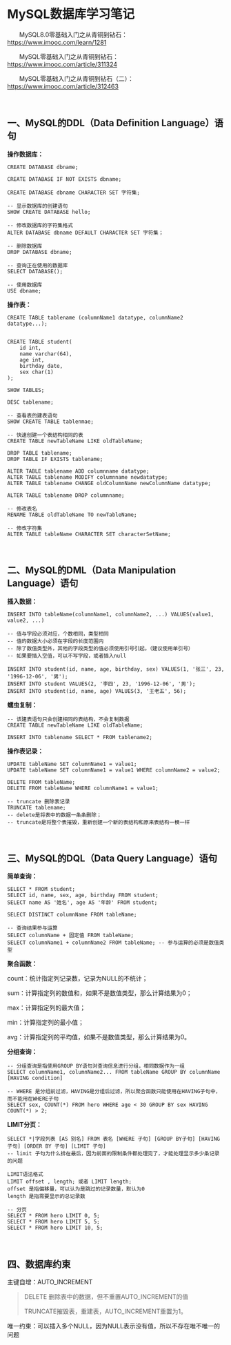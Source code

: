 # MySQL数据库学习笔记

&emsp;&emsp;MySQL8.0零基础入门之从青铜到钻石：https://www.imooc.com/learn/1281

&emsp;&emsp;MySQL零基础入门之从青铜到钻石：https://www.imooc.com/article/311324

&emsp;&emsp;MySQL零基础入门之从青铜到钻石（二）：https://www.imooc.com/article/312463

<br/>

## 一、MySQL的DDL（Data Definition Language）语句

**操作数据库：**

```mysql
CREATE DATABASE dbname;

CREATE DATABASE IF NOT EXISTS dbname;

CREATE DATABASE dbname CHARACTER SET 字符集;

-- 显示数据库的创建语句
SHOW CREATE DATABASE hello;

-- 修改数据库的字符集格式
ALTER DATABASE dbname DEFAULT CHARACTER SET 字符集；

-- 删除数据库
DROP DATABASE dbname;

-- 查询正在使用的数据库
SELECT DATABASE();

-- 使用数据库
USE dbname;
```

**操作表：**

```mysql
CREATE TABLE tablename (columnName1 datatype, columnName2 datatype...);


CREATE TABLE student(
    id int, 
    name varchar(64), 
    age int, 
    birthday date, 
    sex char(1)
);

SHOW TABLES;

DESC tablename;

-- 查看表的建表语句
SHOW CREATE TABLE tablenmae;

-- 快速创建一个表结构相同的表
CREATE TABLE newTableName LIKE oldTableName;

DROP TABLE tablename;
DROP TABLE IF EXISTS tablename;

ALTER TABLE tablename ADD columnname datatype;
ALTER TABLE tablename MODIFY columnname newdatatype;
ALTER TABLE tablename CHANGE oldColumnName newColumnName datatype;

ALTER TABLE tablename DROP columnname;

-- 修改表名
RENAME TABLE oldTableName TO newTableName;

-- 修改字符集
ALTER TABLE tableName CHARACTER SET characterSetName;
```

<br/>

## 二、MySQL的DML（Data Manipulation Language）语句

**插入数据：**

```mysql
INSERT INTO tableName(columnName1, columnName2, ...) VALUES(value1, value2, ...)

-- 值与字段必须对应，个数相同，类型相同
-- 值的数据大小必须在字段的长度范围内
-- 除了数值类型外，其他的字段类型的值必须使用引号引起。（建议使用单引号）
-- 如果要插入空值，可以不写字段，或者插入null

INSERT INTO student(id, name, age, birthday, sex) VALUES(1, '张三', 23, '1996-12-06', '男');
INSERT INTO student VALUES(2, '李四', 23, '1996-12-06', '男');
INSERT INTO student(id, name, age) VALUES(3, '王老五', 56);
```

**蠕虫复制：**

```mysql
-- 该建表语句只会创建相同的表结构，不会复制数据
CREATE TABLE newTableName LIKE oldTableName; 

INSERT INTO tablename SELECT * FROM tablename2;
```

**操作表记录：**

```mysql
UPDATE tableName SET columnName1 = value1;
UPDATE tableName SET columnName1 = value1 WHERE columnName2 = value2;

DELETE FROM tableName;
DELETE FROM tableName WHERE columnName1 = value1;

-- truncate 删除表记录
TRUNCATE tablename;
-- delete是将表中的数据一条条删除；
-- truncate是将整个表摧毁，重新创建一个新的表结构和原来表结构一模一样
```

<br/>

## 三、MySQL的DQL（Data Query Language）语句

**简单查询：**

```mysql
SELECT * FROM student;
SELECT id, name, sex, age, birthday FROM student;
SELECT name AS '姓名', age AS '年龄' FROM student;

SELECT DISTINCT columnName FROM tableName;

-- 查询结果参与运算
SELECT columnName + 固定值 FROM tableName;
SELECT columnName1 + columnName2 FROM tableName; -- 参与运算的必须是数值类型
```

**聚合函数：**

count：统计指定列记录数，记录为NULL的不统计；

sum：计算指定列的数值和，如果不是数值类型，那么计算结果为0；

max：计算指定列的最大值；

min：计算指定列的最小值；

avg：计算指定列的平均值，如果不是数值类型，那么计算结果为0。

**分组查询：**

```mysql
-- 分组查询是指使用GROUP BY语句对查询信息进行分组，相同数据作为一组
SELECT columnName1, columnName2... FROM tableName GROUP BY columnName [HAVING condition]

-- WHERE 是分组前过滤，HAVING是分组后过滤，所以聚合函数只能使用在HAVING子句中，而不能用在WHERE子句
SELECT sex, COUNT(*) FROM hero WHERE age < 30 GROUP BY sex HAVING COUNT(*) > 2;
```

**LIMIT分页：**

```mysql
SELECT *|字段列表 [AS 别名] FROM 表名 [WHERE 子句] [GROUP BY子句] [HAVING 子句] [ORDER BY 子句] [LIMIT 子句]
-- limit 子句为什么排在最后，因为前面的限制条件都处理完了，才能处理显示多少条记录的问题

LIMIT语法格式
LIMIT offset , length; 或者 LIMIT length;
offset 是指偏移量，可以认为是跳过的记录数量，默认为0
length 是指需要显示的总记录数

-- 分页
SELECT * FROM hero LIMIT 0, 5;
SELECT * FROM hero LIMIT 5, 5;
SELECT * FROM hero LIMIT 10, 5;
```

<br/>

## 四、数据库约束

主键自增：AUTO_INCREMENT

>DELETE 删除表中的数据，但不重置AUTO_INCREMENT的值
>
>TRUNCATE摧毁表，重建表，AUTO_INCREMENT重置为1。

唯一约束：可以插入多个NULL，因为NULL表示没有值，所以不存在唯不唯一的问题

<br/>

